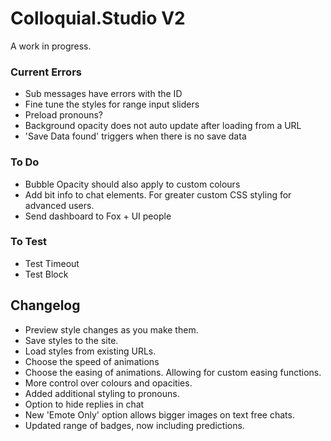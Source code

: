 
# Colloquial.Studio V2

A work in progress.

### Current Errors

* Sub messages have errors with the ID
* Fine tune the styles for range input sliders
* Preload pronouns?
* Background opacity does not auto update after loading from a URL
* 'Save Data found' triggers when there is no save data

### To Do
* Bubble Opacity should also apply to custom colours
* Add bit info to chat elements. For greater custom CSS styling for advanced users.
* Send dashboard to Fox + UI people

### To Test
* Test Timeout
* Test Block

## Changelog
* Preview style changes as you make them.
* Save styles to the site.
* Load styles from existing URLs.
* Choose the speed of animations
* Choose the easing of animations. Allowing for custom easing functions.
* More control over colours and opacities.
* Added additional styling to pronouns.
* Option to hide replies in chat
* New 'Emote Only' option allows bigger images on text free chats.
* Updated range of badges, now including predictions.
